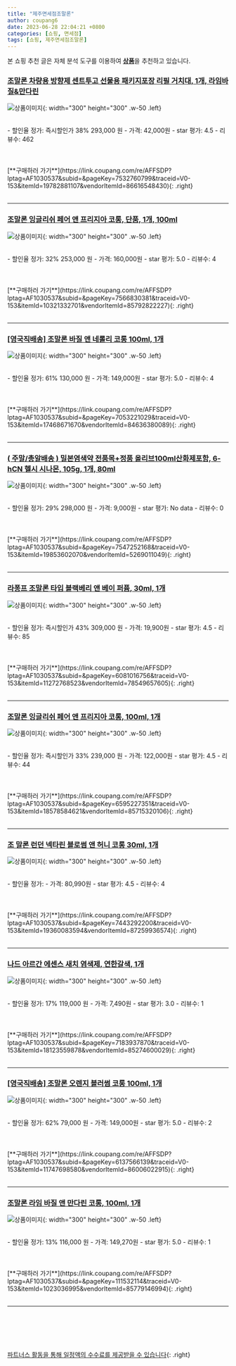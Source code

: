 ```yaml
---
title: "제주면세점조말론"
author: coupang6
date: 2023-06-28 22:04:21 +0800
categories: [쇼핑, 면세점]
tags: [쇼핑, 제주면세점조말론]
---
```


본 쇼핑 추천 글은 자체 분석 도구를 이용하여 [**상품**](https://link.coupang.com/a/bao1ui)을 추천하고 있습니다.

### [조말론 차량용 방향제 센트투고 선물용 패키지포장 리필 거치대, 1개, 라임바질&만다린](https://link.coupang.com/re/AFFSDP?lptag=AF1030537&subid=&pageKey=7532760799&traceid=V0-153&itemId=19782881107&vendorItemId=86616548430)

![상품이미지](https://thumbnail8.coupangcdn.com/thumbnails/remote/230x230ex/image/vendor_inventory/331e/047a5a9a825e4eef308c9957ba623ed334a9340dedfce2db6fedfb003e0c.jpg){: width="300" height="300" .w-50 .left}


<br>
- 할인율 정가: 즉시할인가 38%  293,000   원
- 가격: 42,000원
- star 평가: 4.5
- 리뷰수: 462
<br>
<br>
<br>
<br>
[**구매하러 가기**](https://link.coupang.com/re/AFFSDP?lptag=AF1030537&subid=&pageKey=7532760799&traceid=V0-153&itemId=19782881107&vendorItemId=86616548430){: .right}
<br>
<br>

---

### [조말론 잉글리쉬 페어 앤 프리지아 코롱, 단품, 1개, 100ml](https://link.coupang.com/re/AFFSDP?lptag=AF1030537&subid=&pageKey=7566830381&traceid=V0-153&itemId=10321332701&vendorItemId=85792822227)

![상품이미지](https://thumbnail7.coupangcdn.com/thumbnails/remote/230x230ex/image/vendor_inventory/81b2/1a6d40f949c837765bad9bc09ff30041564abdefe0096ac16fade5d507e8.jpg){: width="300" height="300" .w-50 .left}


<br>
- 할인율 정가: 32%  253,000   원
- 가격: 160,000원
- star 평가: 5.0
- 리뷰수: 4
<br>
<br>
<br>
<br>
[**구매하러 가기**](https://link.coupang.com/re/AFFSDP?lptag=AF1030537&subid=&pageKey=7566830381&traceid=V0-153&itemId=10321332701&vendorItemId=85792822227){: .right}
<br>
<br>

---

### [[영국직배송] 조말론 바질 앤 네롤리 코롱 100ml, 1개](https://link.coupang.com/re/AFFSDP?lptag=AF1030537&subid=&pageKey=7053221029&traceid=V0-153&itemId=17468671670&vendorItemId=84636380089)

![상품이미지](https://thumbnail7.coupangcdn.com/thumbnails/remote/230x230ex/image/vendor_inventory/b3bb/ff0872f619ab62aa1bb2e3c7537f6084bd3c0a989c9db83161b7ab6abc6b.JPG){: width="300" height="300" .w-50 .left}


<br>
- 할인율 정가: 61%  130,000   원
- 가격: 149,000원
- star 평가: 5.0
- 리뷰수: 4
<br>
<br>
<br>
<br>
[**구매하러 가기**](https://link.coupang.com/re/AFFSDP?lptag=AF1030537&subid=&pageKey=7053221029&traceid=V0-153&itemId=17468671670&vendorItemId=84636380089){: .right}
<br>
<br>

---

### [( 주말/총알배송 ) 밀본염색약 전품목+정품 올리브100ml산화제포함, 6-hCN 헬시 시나몬, 105g, 1개, 80ml](https://link.coupang.com/re/AFFSDP?lptag=AF1030537&subid=&pageKey=7547252168&traceid=V0-153&itemId=19853602070&vendorItemId=5269011049)

![상품이미지](https://thumbnail7.coupangcdn.com/thumbnails/remote/230x230ex/image/vendor_inventory/eba0/26014115b347a460093bb9e5fcfe2cb9d69dca072b607b8fede9d7b10017.jpg){: width="300" height="300" .w-50 .left}


<br>
- 할인율 정가: 29%  298,000   원
- 가격: 9,000원
- star 평가: No data
- 리뷰수: 0
<br>
<br>
<br>
<br>
[**구매하러 가기**](https://link.coupang.com/re/AFFSDP?lptag=AF1030537&subid=&pageKey=7547252168&traceid=V0-153&itemId=19853602070&vendorItemId=5269011049){: .right}
<br>
<br>

---

### [라퐁프 조말론 타입 블랙베리 앤 베이 퍼퓸, 30ml, 1개](https://link.coupang.com/re/AFFSDP?lptag=AF1030537&subid=&pageKey=6081016756&traceid=V0-153&itemId=11272768523&vendorItemId=78549657605)

![상품이미지](https://thumbnail9.coupangcdn.com/thumbnails/remote/230x230ex/image/rs_quotation_api/1ikopiji/c7e2e7f9a98b478984a7565da4b7c81b.png){: width="300" height="300" .w-50 .left}


<br>
- 할인율 정가: 즉시할인가 43%  309,000   원
- 가격: 19,900원
- star 평가: 4.5
- 리뷰수: 85
<br>
<br>
<br>
<br>
[**구매하러 가기**](https://link.coupang.com/re/AFFSDP?lptag=AF1030537&subid=&pageKey=6081016756&traceid=V0-153&itemId=11272768523&vendorItemId=78549657605){: .right}
<br>
<br>

---

### [조말론 잉글리쉬 페어 앤 프리지아 코롱, 100ml, 1개](https://link.coupang.com/re/AFFSDP?lptag=AF1030537&subid=&pageKey=6595227351&traceid=V0-153&itemId=18578584621&vendorItemId=85715320106)

![상품이미지](https://thumbnail10.coupangcdn.com/thumbnails/remote/230x230ex/image/vendor_inventory/5389/d7e2662d54d7ce2d9d7fb6c5e51b4723ba58be3d9ae80e0581d6e3e4eb79.JPG){: width="300" height="300" .w-50 .left}


<br>
- 할인율 정가: 즉시할인가 33%  239,000   원
- 가격: 122,000원
- star 평가: 4.5
- 리뷰수: 44
<br>
<br>
<br>
<br>
[**구매하러 가기**](https://link.coupang.com/re/AFFSDP?lptag=AF1030537&subid=&pageKey=6595227351&traceid=V0-153&itemId=18578584621&vendorItemId=85715320106){: .right}
<br>
<br>

---

### [조 말론 런던 넥타린 블로썸 앤 허니 코롱 30ml, 1개](https://link.coupang.com/re/AFFSDP?lptag=AF1030537&subid=&pageKey=7443292200&traceid=V0-153&itemId=19360083594&vendorItemId=87259936574)

![상품이미지](https://thumbnail9.coupangcdn.com/thumbnails/remote/230x230ex/image/vendor_inventory/a6b4/596781490ae4a130476820246200b495448e442d20af59a0cedab05f3ae3.jpg){: width="300" height="300" .w-50 .left}


<br>
- 할인율 정가: 
- 가격: 80,990원
- star 평가: 4.5
- 리뷰수: 4
<br>
<br>
<br>
<br>
[**구매하러 가기**](https://link.coupang.com/re/AFFSDP?lptag=AF1030537&subid=&pageKey=7443292200&traceid=V0-153&itemId=19360083594&vendorItemId=87259936574){: .right}
<br>
<br>

---

### [나드 아르간 에센스 새치 염색제, 연한갈색, 1개](https://link.coupang.com/re/AFFSDP?lptag=AF1030537&subid=&pageKey=7183937870&traceid=V0-153&itemId=18123559878&vendorItemId=85274600029)

![상품이미지](https://thumbnail10.coupangcdn.com/thumbnails/remote/230x230ex/image/rs_quotation_api/ehzkzhfp/ea19b5d3b38843198439da595e0c6b07.jpg){: width="300" height="300" .w-50 .left}


<br>
- 할인율 정가: 17%  119,000   원
- 가격: 7,490원
- star 평가: 3.0
- 리뷰수: 1
<br>
<br>
<br>
<br>
[**구매하러 가기**](https://link.coupang.com/re/AFFSDP?lptag=AF1030537&subid=&pageKey=7183937870&traceid=V0-153&itemId=18123559878&vendorItemId=85274600029){: .right}
<br>
<br>

---

### [[영국직배송] 조말론 오렌지 블러썸 코롱 100ml, 1개](https://link.coupang.com/re/AFFSDP?lptag=AF1030537&subid=&pageKey=6137566139&traceid=V0-153&itemId=11747698580&vendorItemId=86006022915)

![상품이미지](https://thumbnail9.coupangcdn.com/thumbnails/remote/230x230ex/image/vendor_inventory/e703/7515e4ad53a73cd2026ab214f4664e18302efde600108d2c14fd355b1ee7.JPG){: width="300" height="300" .w-50 .left}


<br>
- 할인율 정가: 62%  79,000   원
- 가격: 149,000원
- star 평가: 5.0
- 리뷰수: 2
<br>
<br>
<br>
<br>
[**구매하러 가기**](https://link.coupang.com/re/AFFSDP?lptag=AF1030537&subid=&pageKey=6137566139&traceid=V0-153&itemId=11747698580&vendorItemId=86006022915){: .right}
<br>
<br>

---

### [조말론 라임 바질 앤 만다린 코롱, 100ml, 1개](https://link.coupang.com/re/AFFSDP?lptag=AF1030537&subid=&pageKey=111532114&traceid=V0-153&itemId=1023036995&vendorItemId=85779146994)

![상품이미지](https://thumbnail9.coupangcdn.com/thumbnails/remote/230x230ex/image/vendor_inventory/0f76/c663f106adec3ee7bf50db723a248f2492468d8020430617a2bfcc3cee3f.jpg){: width="300" height="300" .w-50 .left}


<br>
- 할인율 정가: 13%  116,000   원
- 가격: 149,270원
- star 평가: 5.0
- 리뷰수: 1
<br>
<br>
<br>
<br>
[**구매하러 가기**](https://link.coupang.com/re/AFFSDP?lptag=AF1030537&subid=&pageKey=111532114&traceid=V0-153&itemId=1023036995&vendorItemId=85779146994){: .right}
<br>
<br>

---
<br><br><br><br><br> [파트너스 활동을 통해 일정액의 수수료를 제공받을 수 있습니다](https://link.coupang.com/a/bao1ui){: .right}